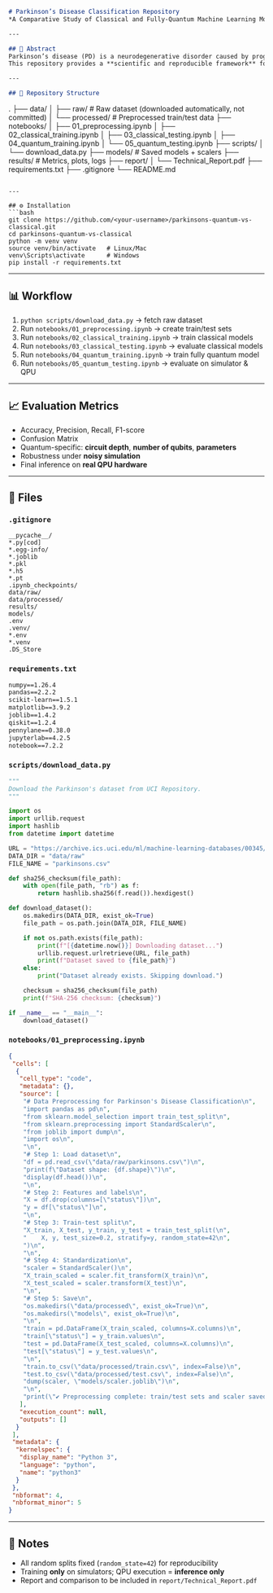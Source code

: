 ```markdown
# Parkinson’s Disease Classification Repository  
*A Comparative Study of Classical and Fully-Quantum Machine Learning Models*

---

## 📖 Abstract
Parkinson’s disease (PD) is a neurodegenerative disorder caused by progressive dopamine neuron loss, leading to motor and speech impairments.  
This repository provides a **scientific and reproducible framework** for comparing **classical ML models** and a **fully quantum variational classifier** using the [UCI Parkinson’s dataset](https://archive.ics.uci.edu/dataset/470/parkinson+s+disease+classification).

---

## 📂 Repository Structure
```

.
├── data/
│   ├── raw/               # Raw dataset (downloaded automatically, not committed)
│   └── processed/         # Preprocessed train/test data
├── notebooks/
│   ├── 01\_preprocessing.ipynb
│   ├── 02\_classical\_training.ipynb
│   ├── 03\_classical\_testing.ipynb
│   ├── 04\_quantum\_training.ipynb
│   └── 05\_quantum\_testing.ipynb
├── scripts/
│   └── download\_data.py
├── models/                # Saved models + scalers
├── results/               # Metrics, plots, logs
├── report/
│   └── Technical\_Report.pdf
├── requirements.txt
├── .gitignore
└── README.md

````

---

## ⚙️ Installation
```bash
git clone https://github.com/<your-username>/parkinsons-quantum-vs-classical.git
cd parkinsons-quantum-vs-classical
python -m venv venv
source venv/bin/activate   # Linux/Mac
venv\Scripts\activate      # Windows
pip install -r requirements.txt
````

---

## 📊 Workflow

1. `python scripts/download_data.py` → fetch raw dataset
2. Run `notebooks/01_preprocessing.ipynb` → create train/test sets
3. Run `notebooks/02_classical_training.ipynb` → train classical models
4. Run `notebooks/03_classical_testing.ipynb` → evaluate classical models
5. Run `notebooks/04_quantum_training.ipynb` → train fully quantum model
6. Run `notebooks/05_quantum_testing.ipynb` → evaluate on simulator & QPU

---

## 📈 Evaluation Metrics

* Accuracy, Precision, Recall, F1-score
* Confusion Matrix
* Quantum-specific: **circuit depth**, **number of qubits**, **parameters**
* Robustness under **noisy simulation**
* Final inference on **real QPU hardware**

---

## 📑 Files

### `.gitignore`

```gitignore
__pycache__/
*.py[cod]
*.egg-info/
*.joblib
*.pkl
*.h5
*.pt
.ipynb_checkpoints/
data/raw/
data/processed/
results/
models/
.env
.venv/
*.env
*.venv
.DS_Store
```

### `requirements.txt`

```txt
numpy==1.26.4
pandas==2.2.2
scikit-learn==1.5.1
matplotlib==3.9.2
joblib==1.4.2
qiskit==1.2.4
pennylane==0.38.0
jupyterlab==4.2.5
notebook==7.2.2
```

### `scripts/download_data.py`

```python
"""
Download the Parkinson's dataset from UCI Repository.
"""

import os
import urllib.request
import hashlib
from datetime import datetime

URL = "https://archive.ics.uci.edu/ml/machine-learning-databases/00345/Parkinsons.csv"
DATA_DIR = "data/raw"
FILE_NAME = "parkinsons.csv"

def sha256_checksum(file_path):
    with open(file_path, "rb") as f:
        return hashlib.sha256(f.read()).hexdigest()

def download_dataset():
    os.makedirs(DATA_DIR, exist_ok=True)
    file_path = os.path.join(DATA_DIR, FILE_NAME)

    if not os.path.exists(file_path):
        print(f"[{datetime.now()}] Downloading dataset...")
        urllib.request.urlretrieve(URL, file_path)
        print(f"Dataset saved to {file_path}")
    else:
        print("Dataset already exists. Skipping download.")

    checksum = sha256_checksum(file_path)
    print(f"SHA-256 checksum: {checksum}")

if __name__ == "__main__":
    download_dataset()
```

### `notebooks/01_preprocessing.ipynb`

```json
{
 "cells": [
  {
   "cell_type": "code",
   "metadata": {},
   "source": [
    "# Data Preprocessing for Parkinson's Disease Classification\n",
    "import pandas as pd\n",
    "from sklearn.model_selection import train_test_split\n",
    "from sklearn.preprocessing import StandardScaler\n",
    "from joblib import dump\n",
    "import os\n",
    "\n",
    "# Step 1: Load dataset\n",
    "df = pd.read_csv(\"data/raw/parkinsons.csv\")\n",
    "print(f\"Dataset shape: {df.shape}\")\n",
    "display(df.head())\n",
    "\n",
    "# Step 2: Features and labels\n",
    "X = df.drop(columns=[\"status\"])\n",
    "y = df[\"status\"]\n",
    "\n",
    "# Step 3: Train-test split\n",
    "X_train, X_test, y_train, y_test = train_test_split(\n",
    "    X, y, test_size=0.2, stratify=y, random_state=42\n",
    ")\n",
    "\n",
    "# Step 4: Standardization\n",
    "scaler = StandardScaler()\n",
    "X_train_scaled = scaler.fit_transform(X_train)\n",
    "X_test_scaled = scaler.transform(X_test)\n",
    "\n",
    "# Step 5: Save\n",
    "os.makedirs(\"data/processed\", exist_ok=True)\n",
    "os.makedirs(\"models\", exist_ok=True)\n",
    "\n",
    "train = pd.DataFrame(X_train_scaled, columns=X.columns)\n",
    "train[\"status\"] = y_train.values\n",
    "test = pd.DataFrame(X_test_scaled, columns=X.columns)\n",
    "test[\"status\"] = y_test.values\n",
    "\n",
    "train.to_csv(\"data/processed/train.csv\", index=False)\n",
    "test.to_csv(\"data/processed/test.csv\", index=False)\n",
    "dump(scaler, \"models/scaler.joblib\")\n",
    "\n",
    "print(\"✔ Preprocessing complete: train/test sets and scaler saved.\")"
   ],
   "execution_count": null,
   "outputs": []
  }
 ],
 "metadata": {
  "kernelspec": {
   "display_name": "Python 3",
   "language": "python",
   "name": "python3"
  }
 },
 "nbformat": 4,
 "nbformat_minor": 5
}
```

---

## 📌 Notes

* All random splits fixed (`random_state=42`) for reproducibility
* Training **only** on simulators; QPU execution = **inference only**
* Report and comparison to be included in `report/Technical_Report.pdf`

```
```

